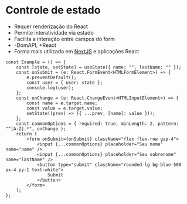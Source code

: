 # Controle de estado

- Requer renderização do React
- Permite interatividade via estado
- Facilita a interação entre campos do form
- -DomAPI, +React
- Forma mais utilizada em [NextJS](https://nextjs.org/) e aplicações React

```tsx
const Example = () => {
    const [state, setState] = useState({ name: "", lastName: "" });
    const onSubmit = (e: React.FormEvent<HTMLFormElement>) => {
        e.preventDefault();
        const user = { user: state };
        console.log(user);
    };
    const onChange = (e: React.ChangeEvent<HTMLInputElement>) => {
        const name = e.target.name;
        const value = e.target.value;
        setState((prev) => ({ ...prev, [name]: value }));
    };
    const commonOptions = { required: true, minLength: 2, pattern: "^[A-Z].*", onChange };
    return (
        <form onSubmit={onSubmit} className="flex flex-row gap-4">
            <input {...commonOptions} placeholder="Seu nome" name="name" />
            <input {...commonOptions} placeholder="Seu sobrenome" name="lastName" />
            <button type="submit" className="rounded-lg bg-blue-500 px-4 py-1 text-white">
                Submit
            </button>
        </form>
    );
};
```